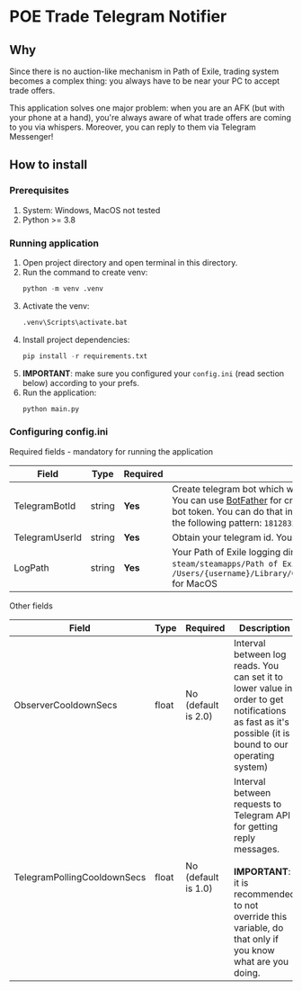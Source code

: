 # POE Trade Telegram Notifier


## Why

Since there is no auction-like mechanism in Path of Exile, trading system becomes a complex thing: you always have to be near your PC to accept trade offers. 

This application solves one major problem: when you are an AFK (but with your phone at a hand), you're always aware of what trade offers are coming to you via whispers. Moreover, you can reply to them via Telegram Messenger!

## How to install

### Prerequisites

1. System: Windows, MacOS not tested 
2. Python >= 3.8

### Running application

1. Open project directory and open terminal in this directory.
2. Run the command to create venv: 
    ```python
    python -m venv .venv
    ```
3. Activate the venv: 
    ```python
    .venv\Scripts\activate.bat
    ```
4. Install project dependencies: 
    ```python
    pip install -r requirements.txt
    ```
5. <b>IMPORTANT</b>: make sure you configured your `config.ini` (read section below) according to your prefs. 
6. Run the application: 
    ```python
    python main.py
    ``` 

### Configuring config.ini

Required fields - mandatory for running the application

|Field 	| Type | Required | Description   	| 
|---	|---	| --- | --- |
| TelegramBotId  	| string | <b>Yes</b> |  Create telegram bot which will notify you about all incoming whispers. You can use [BotFather](https://t.me/BotFather) for creating one, it is simple stupid. Obtain created bot token. You can do that in the BotFather. The bot token usually have the following pattern: `181283218:BBFRF5r-2Q2fSofZV-wQOFXKX6UIsd_GTtl`	|
|  TelegramUserId 	| string | <b>Yes</b> |  Obtain your telegram id. You can do that using [GetMyId](https://t.me/getmyid_bot) bot 	|
| LogPath  	| string | <b>Yes</b> |  Your Path of Exile logging directory. Typically, it is located in the `steam/steamapps/Path of Exile/logs/Client.txt` for Windows and in `/Users/{username}/Library/Caches/com.GGG.PathOfExile/Logs/Client.txt` for MacOS 	|

Other fields

|Field 	| Type | Required | Description   	| 
|---	|---	| --- | --- |
| ObserverCooldownSecs  	| float | No (default is 2.0) |  Interval between log reads. You can set it to lower value in order to get notifications as fast as it's possible (it is bound to our operating system)	|
|  TelegramPollingCooldownSecs 	| float | No (default is 1.0) |  Interval between requests to Telegram API for getting reply messages. <br /><br/> <b>IMPORTANT</b>: it is recommended to not override this variable, do that only if you know what are you doing. 	|